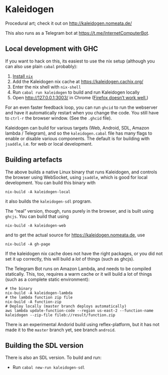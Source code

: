 Kaleidogen
==========

Procedural art; check it out on <http://kaleidogen.nomeata.de/>

This also runs as a Telegram bot at <https://t.me/InternetComputerBot>.

Local development with GHC
--------------------------

If you want to hack on this, its easiest to use the nix setup (although you can
also use plain `cabal` probably):

1. [Install `nix`](https://nixos.org/download.html)
2. Add the Kaleidogen nix cache at <https://kaleidogen.cachix.org/>
3. Enter the nix shell with `nix-shell`
4. Run `cabal run kaleidogen` to build and run Kaleidogen locally
5. Open <http://127.0.0.1:3003/> in Chrome
   ([Firefox doesn’t work well.](https://github.com/ghcjs/jsaddle/issues/64))

For an even faster feedback loop, you can run `ghcid` to run the webserver and
have it automatically restart when you change the code. You still have to
`ctrl-r` the browser window. (See the `.ghcid` file).

Kaleidogen can build for various targets (Web, Android, SDL, Amazon lambda /
Telegram), and so the `kaleidogen.cabal` file has many flags to enable or
disable various components. The default is for building with `jsaddle`, i.e.
for web or local development.

Building artefacts
------------------

The above builds a native Linux binary that runs Kaleidogen, and controls the
browser using WebSocket, using `jsaddle`, which is good for local development.
You can build this binary with

    nix-build -A kaleidogen-local

it also builds the `kaleidogen-sdl` program.


The “real” version, though, runs purely in the browser, and is built using
`ghcjs`. You can build that using

    nix-build -A kaleidogen-web

and to get the actual source for <https://kaleidogen.nomeata.de>, use

    nix-build -A gh-page

If the kaleidogen nix cache does not have the right packages, or you did not
set it up correctly, this will build a _lot_ of things (such as ghcjs).


The Telegram Bot runs on Amazon Lambda, and needs to be compiled statically.
This, too, requires a warm cache or it will build a lot of things (such as a
complete static environment):

    # the binary
    nix-build -A kaleidogen-lambda
    # the lambda function zip file
    nix-build -A function-zip
    # Deploy locally (master branch deploys automatically)
    aws lambda update-function-code --region us-east-2 --function-name kaleidogen --zip-file fileb://result/function.zip

There is an experimental Andorid build using reflex-platform, but it has not
made it to the `master` branch yet, see branch `android`.

Building the SDL version
------------------------

There is also an SDL version. To build and run:

* Run `cabal new-run kaleidogen-sdl`

